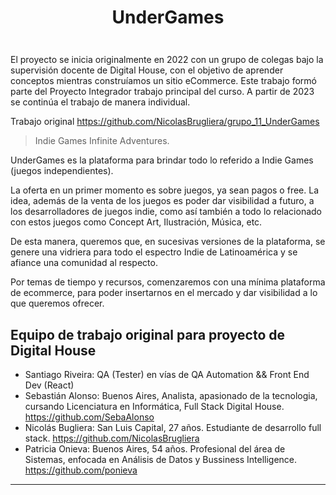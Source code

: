 # <p align="center"> UnderGames </p>

<p align="center">
<img src="https://user-images.githubusercontent.com/35201982/169591092-dc8b8bf9-d802-49d0-83cf-054af7c041d0.png" alt="">
</p>

El proyecto se inicia originalmente en 2022 con un grupo de colegas bajo la supervisión docente de Digital House, con el objetivo de aprender conceptos mientras construíamos un sitio eCommerce. Este trabajo formó parte del Proyecto Integrador trabajo principal del curso. A partir de 2023 se continúa el trabajo de manera individual. 

Trabajo original https://github.com/NicolasBrugliera/grupo_11_UnderGames

> Indie Games Infinite Adventures.

UnderGames es la plataforma para brindar todo lo referido a Indie Games (juegos independientes).

La oferta en un primer momento es sobre juegos, ya sean pagos o free.
La idea, además de la venta de los juegos es poder dar visibilidad a futuro, a los desarrolladores de juegos indie, como así también a todo lo relacionado con estos juegos como Concept Art, Ilustración, Música, etc.

De esta manera, queremos que, en sucesivas versiones de la plataforma, se genere una vidriera 
para todo el espectro Indie de Latinoamérica y se afiance una comunidad al respecto.

Por temas de tiempo y recursos, comenzaremos con una mínima plataforma de ecommerce, para poder 
insertarnos en el mercado y dar visibilidad a lo que queremos ofrecer.

## Equipo de trabajo original para proyecto de Digital House

-    Santiago Riveira: QA (Tester) en vías de QA Automation && Front End Dev (React)
-    Sebastián Alonso: Buenos Aires, Analista, apasionado de la tecnologia, cursando Licenciatura en Informática, Full Stack Digital House.                                  https://github.com/SebaAlonso
-    Nicolás Bugliera: San Luis Capital, 27 años. Estudiante de desarrollo full stack. https://github.com/NicolasBrugliera
-    Patricia Onieva: Buenos Aires, 54 años. Profesional del área de Sistemas, enfocada en Análisis de 
     Datos y Bussiness Intelligence. https://github.com/ponieva
     
     

***

